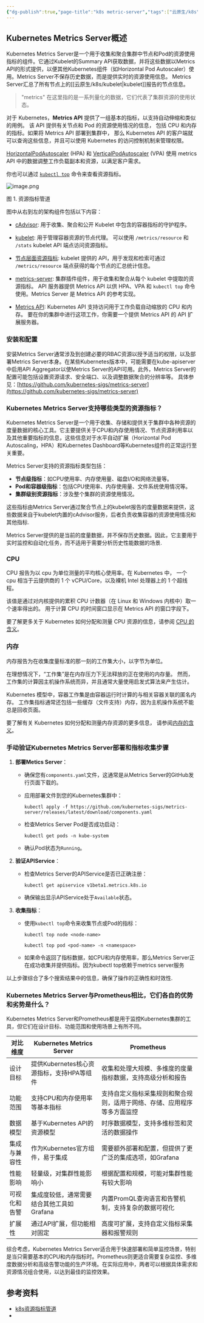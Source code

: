 ```yaml
---
{"dg-publish":true,"page-title":"k8s metric-server","tags":["云原生/k8s"],"permalink":"/云原生/k8s/k8s metric-server/","dgPassFrontmatter":true}
---
```



## Kubernetes Metrics Server概述

Kubernetes Metrics Server是一个用于收集和聚合集群中节点和Pod的资源使用指标的组件。它通过Kubelet的Summary API获取数据，并将这些数据以Metrics API的形式提供，以便其他Kubernetes组件（如Horizontal Pod Autoscaler）使用。Metrics Server不保存历史数据，而是提供实时的资源使用信息。
Metrics Server汇总了所有节点上的[[云原生/k8s/kubelet\|kubelet]]报告的节点信息。

>"metrics" 在这里指的是一系列量化的数据，它们代表了集群资源的使用状态。

对于 Kubernetes，**Metrics API** 提供了一组基本的指标，以支持自动伸缩和类似的用例。 该 API 提供有关节点和 Pod 的资源使用情况的信息， 包括 CPU 和内存的指标。如果将 Metrics API 部署到集群中， 那么 Kubernetes API 的客户端就可以查询这些信息，并且可以使用 Kubernetes 的访问控制机制来管理权限。

[HorizontalPodAutoscaler](https://kubernetes.io/zh-cn/docs/tasks/run-application/horizontal-pod-autoscale/) (HPA) 和 [VerticalPodAutoscaler](https://github.com/kubernetes/autoscaler/tree/master/vertical-pod-autoscaler#readme) (VPA) 使用 metrics API 中的数据调整工作负载副本和资源，以满足客户需求。

你也可以通过 [`kubectl top`](https://kubernetes.io/docs/reference/generated/kubectl/kubectl-commands#top) 命令来查看资源指标。

![image.png](https://imp-repo-1300501708.cos.ap-beijing.myqcloud.com/202407181453722.png)

图 1. 资源指标管道

图中从右到左的架构组件包括以下内容：

-   [cAdvisor](https://github.com/google/cadvisor): 用于收集、聚合和公开 Kubelet 中包含的容器指标的守护程序。
    
-   [kubelet](https://kubernetes.io/zh-cn/docs/concepts/overview/components/#kubelet): 用于管理容器资源的节点代理。 可以使用 `/metrics/resource` 和 `/stats` kubelet API 端点访问资源指标。
    
-   [节点层面资源指标](https://kubernetes.io/zh-cn/docs/reference/instrumentation/node-metrics): kubelet 提供的 API，用于发现和检索可通过 `/metrics/resource` 端点获得的每个节点的汇总统计信息。
    
-   [metrics-server](https://kubernetes.io/zh-cn/docs/tasks/debug/debug-cluster/resource-metrics-pipeline/#metrics-server): 集群插件组件，用于收集和聚合从每个 kubelet 中提取的资源指标。 API 服务器提供 Metrics API 以供 HPA、VPA 和 `kubectl top` 命令使用。Metrics Server 是 Metrics API 的参考实现。
    
-   [Metrics API](https://kubernetes.io/zh-cn/docs/tasks/debug/debug-cluster/resource-metrics-pipeline/#metrics-api): Kubernetes API 支持访问用于工作负载自动缩放的 CPU 和内存。 要在你的集群中进行这项工作，你需要一个提供 Metrics API 的 API 扩展服务器。
    


### 安装和配置

安装Metrics Server通常涉及到创建必要的RBAC资源以授予适当的权限，以及部署Metrics Server本身。在某些Kubernetes版本中，可能需要在kube-apiserver中启用API Aggregator以使Metrics Server的API可用。此外，Metrics Server的配置可能包括设置资源请求、安全端口、以及调整数据聚合的分辨率等。
具体参见：[https://github.com/kubernetes-sigs/metrics-server](https://github.com/kubernetes-sigs/metrics-server)



### **Kubernetes Metrics Server支持哪些类型的资源指标？**

Kubernetes Metrics Server是一个用于收集、存储和提供关于集群中各种资源的度量数据的核心工具。它主要提供关于CPU和内存使用情况、节点资源利用率以及其他重要指标的信息，这些信息对于水平自动扩展（Horizontal Pod Autoscaling，HPA）和Kubernetes Dashboard等Kubernetes组件的正常运行至关重要。

Metrics Server支持的资源指标类型包括：

-   **节点级指标**：如CPU使用率、内存使用量、磁盘I/O和网络流量等。
-   **Pod和容器级指标**：包括CPU使用率、内存使用量、文件系统使用情况等。
-   **集群级别资源指标**：涉及整个集群的资源使用情况。

这些指标由Metrics Server通过聚合节点上的kubelet报告的度量数据来提供，这些数据来自于kubelet内置的cAdvisor服务，后者负责收集容器的资源使用情况和其他指标. 

Metrics Server提供的是当前的度量数据，并不保存历史数据。因此，它主要用于实时监控和自动化任务，而不适用于需要分析历史性能数据的场景. 



### CPU

CPU 报告为以 cpu 为单位测量的平均核心使用率。在 Kubernetes 中， 一个 cpu 相当于云提供商的 1 个 vCPU/Core，以及裸机 Intel 处理器上的 1 个超线程。

该值是通过对内核提供的累积 CPU 计数器（在 Linux 和 Windows 内核中）取一个速率得出的。 用于计算 CPU 的时间窗口显示在 Metrics API 的窗口字段下。

要了解更多关于 Kubernetes 如何分配和测量 CPU 资源的信息，请参阅 [CPU 的含义](https://kubernetes.io/zh-cn/docs/concepts/configuration/manage-resources-containers/#meaning-of-cpu)。

### 内存

内存报告为在收集度量标准的那一刻的工作集大小，以字节为单位。

在理想情况下，“工作集”是在内存压力下无法释放的正在使用的内存量。 然而，工作集的计算因主机操作系统而异，并且通常大量使用启发式算法来产生估计。

Kubernetes 模型中，容器工作集是由容器运行时计算的与相关容器关联的匿名内存。 工作集指标通常还包括一些缓存（文件支持）内存，因为主机操作系统不能总是回收页面。

要了解有关 Kubernetes 如何分配和测量内存资源的更多信息， 请参阅[内存的含义](https://kubernetes.io/zh-cn/docs/concepts/configuration/manage-resources-containers/#meaning-of-memory)。


### 手动验证Kubernetes Metrics Server部署和指标收集步骤

1.  **部署Metics Server**：
    
    -   确保您有`components.yaml`文件，这通常是从Metrics Server的GitHub发行页面下载的。
    -   应用部署文件到您的Kubernetes集群中：
        
        ```
        kubectl apply -f https://github.com/kubernetes-sigs/metrics-server/releases/latest/download/components.yaml
        ```
        
    -   检查Metrics Server Pod是否成功启动：
        
        ```
        kubectl get pods -n kube-system
        ```
        
    -   确认Pod状态为`Running`。
2.  **验证APIService**：
    
    -   检查Metrics Server的APIService是否已正确注册：
        
        ```
        kubectl get apiservice v1beta1.metrics.k8s.io
        ```
        
    -   确保输出显示APIService处于`Available`状态。
3.  **收集指标**：
    
    -   使用`kubectl top`命令来收集节点或Pod的指标：
        
        ```
        kubectl top node <node-name>
        ```
        
        ```
        kubectl top pod <pod-name> -n <namespace>
        ```
        
    -   如果命令返回了指标数据，如CPU和内存使用率，那么Metrics Server正在成功收集并提供指标。因为kubectl top依赖于metrics server服务

以上步骤综合了多个搜索结果中的信息，确保了操作的正确性和时效性. 

### **Kubernetes Metrics Server与Prometheus相比，它们各自的优势和劣势是什么？**

Kubernetes Metrics Server和Prometheus都是用于监控Kubernetes集群的工具，但它们在设计目标、功能范围和使用场景上有所不同。

| 对比维度   | Kubernetes Metrics Server   | Prometheus                           |
| ------ | --------------------------- | ------------------------------------ |
| 设计目标   | 提供Kubernetes核心资源指标，支持HPA等组件 | 收集和处理大规模、多维度的度量指标数据，支持高级分析和报告        |
| 功能范围   | 支持CPU和内存使用率等基本指标            | 支持自定义指标采集规则和聚合规则，适用于网络、存储、应用程序等多方面监控 |
| 数据模型   | 基于Kubernetes API的资源模型       | 时序数据模型，支持多维标签和灵活的数据操作                |
| 集成与兼容性 | 作为Kubernetes官方组件，易于集成       | 需要额外部署和配置，但提供了更广泛的集成选项，如Grafana      |
| 性能影响   | 轻量级，对集群性能影响小                | 根据配置和规模，可能对集群性能有较大影响                 |
| 可视化和告警 | 集成度较低，通常需要结合其他工具如Grafana    | 内置PromQL查询语言和告警机制，支持复杂的数据可视化         |
| 扩展性    | 通过API扩展，但功能相对固定             | 高度可扩展，支持自定义指标采集器和报警规则                |

综合考虑，Kubernetes Metrics Server适合用于快速部署和简单监控场景，特别是当只需要基本的CPU和内存指标时。Prometheus则更适合需要复杂监控、多维度数据分析和高级告警功能的生产环境。在实际应用中，两者可以根据具体需求和资源情况组合使用，以达到最佳的监控效果。

## 参考资料
- [k8s资源指标管道](https://kubernetes.io/zh-cn/docs/tasks/debug/debug-cluster/resource-metrics-pipeline/)
- 